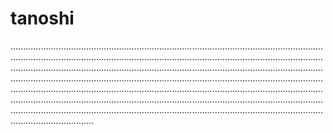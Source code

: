 # tanoshi
.....................................................................................................................................................................................................................................................................................................................................................................................................................................................................................................................................................................................................................................................................................................................................................................................................................................................................................................................................